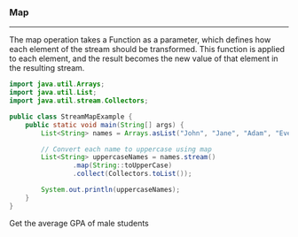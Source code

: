 ###   Map
----------------------------------------------

The map operation takes a Function as a parameter, 
which defines how each element of the stream should be transformed. 
This function is applied to each element,
and the result becomes the new value of that element in the resulting stream.



```java
import java.util.Arrays;
import java.util.List;
import java.util.stream.Collectors;

public class StreamMapExample {
    public static void main(String[] args) {
        List<String> names = Arrays.asList("John", "Jane", "Adam", "Eve");

        // Convert each name to uppercase using map
        List<String> uppercaseNames = names.stream()
                .map(String::toUpperCase)
                .collect(Collectors.toList());

        System.out.println(uppercaseNames);
    }
}

```

Get the average GPA of male students


